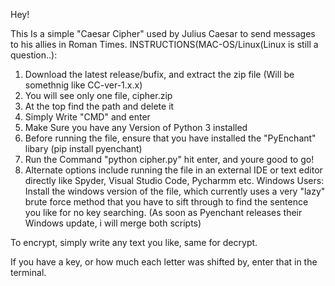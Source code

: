 Hey!


This Is a simple "Caesar Cipher" used by Julius Caesar to send messages to his allies in Roman Times.
INSTRUCTIONS(MAC-OS/Linux(Linux is still a question..):
1. Download the latest release/bufix, and extract the zip file (Will be somethnig like CC-ver-1.x.x)
2. You will see only one file, cipher.zip
3. At the top find the path and delete it
4. Simply Write "CMD" and enter
5. Make Sure you have any Version of Python 3 installed
6. Before running the file, ensure that you have installed the "PyEnchant" libary (pip install pyenchant)
7. Run the Command "python cipher.py" hit enter, and youre good to go!
8. Alternate options include running the file in an external IDE or text editor directly like Spyder, Visual Studio Code, Pycharmm etc.
Windows Users:
Install the windows version of the file, which currently uses a very "lazy" brute force method that you have to sift through to find the sentence you like for no key searching. (As soon as Pyenchant releases their Windows update, i will merge both scripts)

To encrypt, simply write any text you like, same for decrypt.


If you have a key, or how much each letter was shifted by, enter that in the terminal.



